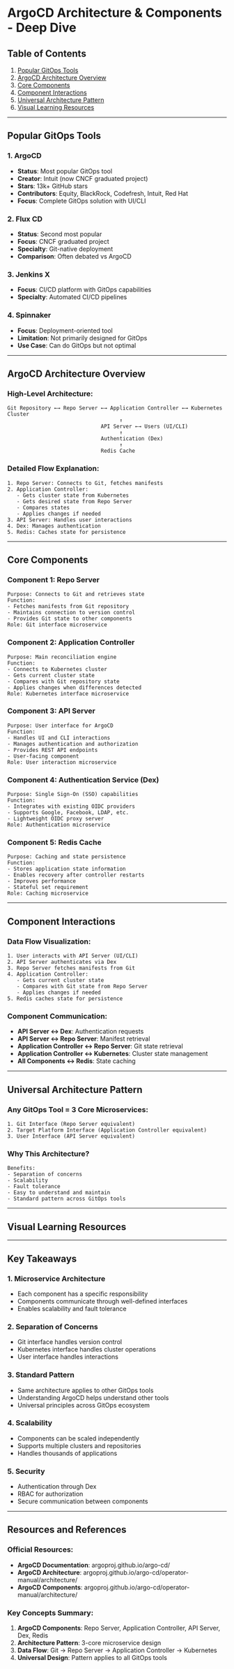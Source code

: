 # ArgoCD Architecture & Components - Deep Dive

## Table of Contents
1. [Popular GitOps Tools](#popular-gitops-tools)
2. [ArgoCD Architecture Overview](#argocd-architecture-overview)
3. [Core Components](#core-components)
4. [Component Interactions](#component-interactions)
5. [Universal Architecture Pattern](#universal-architecture-pattern)
6. [Visual Learning Resources](#visual-learning-resources)

---

## Popular GitOps Tools

### 1. ArgoCD
- **Status**: Most popular GitOps tool
- **Creator**: Intuit (now CNCF graduated project)
- **Stars**: 13k+ GitHub stars
- **Contributors**: Equity, BlackRock, Codefresh, Intuit, Red Hat
- **Focus**: Complete GitOps solution with UI/CLI

### 2. Flux CD
- **Status**: Second most popular
- **Focus**: CNCF graduated project
- **Specialty**: Git-native deployment
- **Comparison**: Often debated vs ArgoCD

### 3. Jenkins X
- **Focus**: CI/CD platform with GitOps capabilities
- **Specialty**: Automated CI/CD pipelines

### 4. Spinnaker
- **Focus**: Deployment-oriented tool
- **Limitation**: Not primarily designed for GitOps
- **Use Case**: Can do GitOps but not optimal



---

## ArgoCD Architecture Overview

### High-Level Architecture:
```
Git Repository ←→ Repo Server ←→ Application Controller ←→ Kubernetes Cluster
                                    ↑
                              API Server ←→ Users (UI/CLI)
                                    ↑
                              Authentication (Dex)
                                    ↑
                              Redis Cache
```



### Detailed Flow Explanation:
```
1. Repo Server: Connects to Git, fetches manifests
2. Application Controller: 
   - Gets cluster state from Kubernetes
   - Gets desired state from Repo Server
   - Compares states
   - Applies changes if needed
3. API Server: Handles user interactions
4. Dex: Manages authentication
5. Redis: Caches state for persistence
```



---

## Core Components

### Component 1: Repo Server
```
Purpose: Connects to Git and retrieves state
Function: 
- Fetches manifests from Git repository
- Maintains connection to version control
- Provides Git state to other components
Role: Git interface microservice
```

### Component 2: Application Controller
```
Purpose: Main reconciliation engine
Function:
- Connects to Kubernetes cluster
- Gets current cluster state
- Compares with Git repository state
- Applies changes when differences detected
Role: Kubernetes interface microservice
```

### Component 3: API Server
```
Purpose: User interface for ArgoCD
Function:
- Handles UI and CLI interactions
- Manages authentication and authorization
- Provides REST API endpoints
- User-facing component
Role: User interaction microservice
```

### Component 4: Authentication Service (Dex)
```
Purpose: Single Sign-On (SSO) capabilities
Function:
- Integrates with existing OIDC providers
- Supports Google, Facebook, LDAP, etc.
- Lightweight OIDC proxy server
Role: Authentication microservice
```

### Component 5: Redis Cache
```
Purpose: Caching and state persistence
Function:
- Stores application state information
- Enables recovery after controller restarts
- Improves performance
- Stateful set requirement
Role: Caching microservice
```



---

## Component Interactions

### Data Flow Visualization:
```
1. User interacts with API Server (UI/CLI)
2. API Server authenticates via Dex
3. Repo Server fetches manifests from Git
4. Application Controller:
   - Gets current cluster state
   - Compares with Git state from Repo Server
   - Applies changes if needed
5. Redis caches state for persistence
```



### Component Communication:
- **API Server ↔ Dex**: Authentication requests
- **API Server ↔ Repo Server**: Manifest retrieval
- **Application Controller ↔ Repo Server**: Git state retrieval
- **Application Controller ↔ Kubernetes**: Cluster state management
- **All Components ↔ Redis**: State caching

---

## Universal Architecture Pattern

### Any GitOps Tool = 3 Core Microservices:
```
1. Git Interface (Repo Server equivalent)
2. Target Platform Interface (Application Controller equivalent)
3. User Interface (API Server equivalent)
```

### Why This Architecture?
```
Benefits:
- Separation of concerns
- Scalability
- Fault tolerance
- Easy to understand and maintain
- Standard pattern across GitOps tools
```



---

## Visual Learning Resources



---

## Key Takeaways

### 1. Microservice Architecture
- Each component has a specific responsibility
- Components communicate through well-defined interfaces
- Enables scalability and fault tolerance

### 2. Separation of Concerns
- Git interface handles version control
- Kubernetes interface handles cluster operations
- User interface handles interactions

### 3. Standard Pattern
- Same architecture applies to other GitOps tools
- Understanding ArgoCD helps understand other tools
- Universal principles across GitOps ecosystem

### 4. Scalability
- Components can be scaled independently
- Supports multiple clusters and repositories
- Handles thousands of applications

### 5. Security
- Authentication through Dex
- RBAC for authorization
- Secure communication between components

---

## Resources and References

### Official Resources:
- **ArgoCD Documentation**: argoproj.github.io/argo-cd/
- **ArgoCD Architecture**: argoproj.github.io/argo-cd/operator-manual/architecture/
- **ArgoCD Components**: argoproj.github.io/argo-cd/operator-manual/architecture/

### Key Concepts Summary:
1. **ArgoCD Components**: Repo Server, Application Controller, API Server, Dex, Redis
2. **Architecture Pattern**: 3-core microservice design
3. **Data Flow**: Git → Repo Server → Application Controller → Kubernetes
4. **Universal Design**: Pattern applies to all GitOps tools 